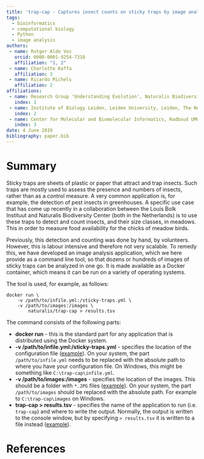 ```yaml
---
title: 'trap-cap - Captures insect counts on sticky traps by image analysis'
tags:
  - bioinformatics
  - computational biology
  - Python
  - image analysis
authors:
 - name: Rutger Aldo Vos
   orcid: 0000-0001-9254-7318
   affiliation: "1, 2"
 - name: Charlotte Kaffa
   affiliation: 3
 - name: Ricardo Michels
   affiliation: 2
affiliations:
 - name: Research Group 'Understanding Evolution', Naturalis Biodiversity Center, Leiden, The Netherlands
   index: 1
 - name: Institute of Biology Leiden, Leiden University, Leiden, The Netherlands
   index: 2
 - name: Center for Molecular and Biomolecular Informatics, Radboud UMC, Nijmege, The Netherlands
   index: 3
date: 4 June 2019
bibliography: paper.bib
---
```


# Summary

Sticky traps are sheets of plastic or paper that attract and trap insects. Such traps are
mostly used to assess the presence and numbers of insects, rather than as a control 
measure. A very common application is, for example, the detection of pest insects in 
greenhouses. A specific use case that has come up recently in a collaboration between the
Louis Bolk Instituut and Naturalis Biodiversity Center (both in the Netherlands) is to use 
these traps to detect and count insects, and their size classes, in meadows. This in order 
to measure food availability for the chicks of meadow birds.

Previously, this detection and counting was done by hand, by volunteers. However, this is
labour intensive and therefore not very scalable. To remedy this, we have developed an
image analysis application, which we here provide as a command line tool, so that dozens 
or hundreds of images of sticky traps can be analyzed in one go. It is made available as a 
Docker container, which means it can be run on a variety of operating systems.

The tool is used, for example, as follows:

```{bash}
docker run \
	-v /path/to/infile.yml:/sticky-traps.yml \
	-v /path/to/images:/images \
		naturalis/trap-cap > results.tsv
```

The command consists of the following parts:

- **docker run** - this is the standard part for any application that is distributed using
  the Docker system.
- **-v /path/to/infile.yml:/sticky-traps.yml** - specifies the location of the configuration
  file ([example](https://raw.githubusercontent.com/naturalis/trap-cap/master/example/infile.yml)). 
  On your system, the part `/path/to/infile.yml` needs to be replaced with the absolute path 
  to where you have your configuration file. On Windows, this might be something like 
  `C:\trap-cap\infile.yml`.
- **-v /path/to/images:/images** - specifies the location of the images. This should be a 
  folder with `*.JPG` files ([example](example/images)). On your system, the part
  `/path/to/images` should be replaced with the absolute path. For example to
  `C:\trap-cap\images` on Windows.
- **trap-cap > results.tsv** - specifies the name of the application to run (i.e. 
  `trap-cap`) and where to write the output. Normally, the output is written to the 
  console window, but by specifying `> results.tsv` it is written to a file instead
  ([example](https://raw.githubusercontent.com/naturalis/trap-cap/master/example/results.tsv)).

# References
